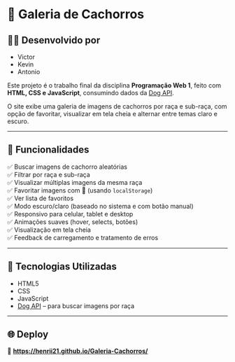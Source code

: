 # 🐶 Galeria de Cachorros

## 👨‍💻 Desenvolvido por

- Victor  
- Kevin  
- Antonio

Este projeto é o trabalho final da disciplina **Programação Web 1**, feito com **HTML, CSS e JavaScript**, consumindo dados da [Dog API](https://dog.ceo/dog-api/).

O site exibe uma galeria de imagens de cachorros por raça e sub-raça, com opção de favoritar, visualizar em tela cheia e alternar entre temas claro e escuro.

---

## 🎯 Funcionalidades

✅ Buscar imagens de cachorro aleatórias  
✅ Filtrar por raça e sub-raça  
✅ Visualizar múltiplas imagens da mesma raça  
✅ Favoritar imagens com 💖 (usando `localStorage`)  
✅ Ver lista de favoritos  
✅ Modo escuro/claro (baseado no sistema e com botão manual)  
✅ Responsivo para celular, tablet e desktop  
✅ Animações suaves (hover, selects, botões)  
✅ Visualização em tela cheia  
✅ Feedback de carregamento e tratamento de erros

---

## 🧪 Tecnologias Utilizadas

- HTML5
- CSS 
- JavaScript
- [Dog API](https://dog.ceo/dog-api/) – para buscar imagens por raça

---

## 🌐 Deploy

🔗 **https://henrii21.github.io/Galeria-Cachorros/**
